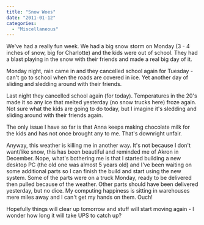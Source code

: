 ```yaml
---
title: "Snow Woes"
date: "2011-01-12"
categories: 
  - "Miscellaneous"
---
```


We've had a really fun week. We had a big snow storm on Monday (3 - 4 inches of snow, big for Charlotte) and the kids were out of school. They had a blast playing in the snow with their friends and made a real big day of it.

Monday night, rain came in and they cancelled school again for Tuesday - can't go to school when the roads are covered in ice. Yet another day of sliding and sledding around with their friends.

Last night they cancelled school again (for today). Temperatures in the 20's made it so any ice that melted yesterday (no snow trucks here) froze again. Not sure what the kids are going to do today, but I imagine it's sledding and sliding around with their friends again.

The only issue I have so far is that Anna keeps making chocolate milk for the kids and has not once brought any to me. That's downright unfair.

Anyway, this weather is killing me in another way. It's not because I don't want/like snow, this has been beautiful and reminded me of Akron in December. Nope, what's bothering me is that I started building a new desktop PC (the old one was almost 5 years old) and I've been waiting on some additional parts so I can finish the build and start using the new system. Some of the parts were on a truck Monday, ready to be delivered then pulled because of the weather. Other parts should have been delivered yesterday, but no dice. My computing happiness is sitting in warehouses mere miles away and I can't get my hands on them. Ouch!

Hopefully things will clear up tomorrow and stuff will start moving again - I wonder how long it will take UPS to catch up?

